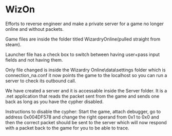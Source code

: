 # WizOn
Efforts to reverse engineer and make a private server for a game no longer online and without packets.

Game files are inside the folder titled WizardryOnline(pulled straight from steam).

Launcher file has a check box to switch between having user+pass input fields and not having them.

Only file changed is inside the Wizardry Online\data\settings folder which is connection_na.conf it now points the game to the localhost so you can run a server to check its outbound call.

We have created a server and it is accessable inside the Server folder. It is a .net application that reads the packet sent from the game and sends one back as long as you have the cypher disabled.

Instructions to disable the cypher:
Start the game, attach debugger, go to address 0x004DF578 and change the right operand from 0x1 to 0x0 and then the correct packet should be sent to the server which will now respond with a packet back to the game for you to be able to trace.